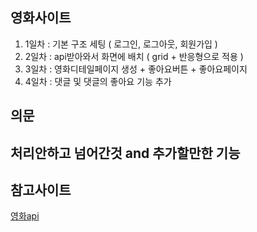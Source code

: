 ## 영화사이트
1. 1일차 : 기본 구조 세팅 ( 로그인, 로그아웃, 회원가입 )
2. 2일차 : api받아와서 화면에 배치 ( grid + 반응형으로 적용 )
3. 3일차 : 영화디테일페이지 생성 + 좋아요버튼 + 좋아요페이지
4. 4일차 : 댓글 및 댓글의 좋아요 기능 추가

## 의문

## 처리안하고 넘어간것 and 추가할만한 기능

## 참고사이트
[영화api](https://www.themoviedb.org/)